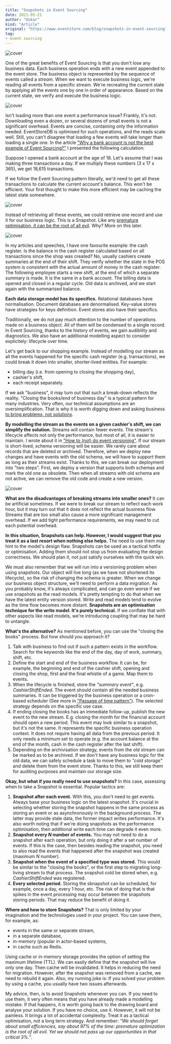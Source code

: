 ```yaml
---
title: "Snapshots in Event Sourcing"
date: 2021-05-21
author: "Oskar"
kind: "Article"
original: "https://www.eventstore.com/blog/snapshots-in-event-sourcing"
tag:
- event sourcing
---
```


![cover](./images/snapshots/snapshots-1.svg)

One of the great benefits of Event Sourcing is that you don't lose any business data. Each business operation ends with a new event appended to the event store. The business object is represented by the sequence of events called a _stream_. When we want to execute business logic, we're reading all events from a specific stream. We're recreating the current state by applying all the events one by one in order of appearance. Based on the current state, we verify and execute the business logic.

![cover](./images/snapshots/snapshots-2.svg)

Isn't loading more than one event a performance issue? Frankly, it's not. Downloading even a dozen, or several dozens of small events is not a significant overhead. Events are concise, containing only the information needed. EventStoreDB is optimised for such operations, and the reads scale well. Still, you can't disagree that loading a few events will take longer than loading a single one.  In the article ["Why a bank account is not the best example of Event Sourcing?"](Https://event-driven.io/en/bank_account_event_sourcing/) I presented the following calculation:

Suppose I opened a bank account at the age of 18. Let's assume that I was making three transactions a day. If we multiply these numbers (3 x 17 x 365), we get 18,615 transactions.

If we follow the Event Sourcing pattern literally, we'd need to get all these transactions to calculate the current account's balance. This won't be efficient. Your first thought to make this more efficient may be caching the latest state somewhere.

![cover](./images/snapshots/snapshots-3.svg)

Instead of retrieving all these events, we could retrieve one record and use it for our business logic. This is a Snapshot. Like any [premature optimisation, it can be the root of all evil](http://wiki.c2.com/?PrematureOptimization). Why? More on this later.

![cover](./images/snapshots/snapshots-4.svg)

In my articles and speeches, I have one favourite example: the cash register. Is the balance in the cash register calculated based on all transactions since the shop was created? No, usually cashiers create summaries at the end of their shift. They verify whether the state in the POS system is consistent with the actual amount of money in the cash register. The following employee starts a new shift, at the end of which a separate summary is made. It is the same in a bank account. The billing data is opened and closed in a regular cycle. Old data is archived, and we start again with the summarised balance.

**Each data storage model has its specifics.** Relational databases have normalisation. Document databases are denormalised. Key-value stores have strategies for keys definition. Event stores also have their specifics.

Traditionally, we do not pay much attention to the number of operations made on a business object. All of them will be condensed to a single record. In Event Sourcing, thanks to the history of events, we gain audibility and diagnostics. We also have an additional modelling aspect to consider explicitely: lifecycle over time.

Let's get back to our shopping example. Instead of modelling our stream as all the events happened for the specific cash register (e.g. transactions), we could break it down into smaller, shorter-lived entities. For example:
* billing day (i.e. from opening to closing the shopping day),
* cashier's shift,
* each receipt separately.

If we ask "business", it may turn out that such a break-down reflects the reality. "Closing the books/end of business day" is a typical pattern for many industries. Very often, our technical assumptions are an oversimplification. That is why it is worth digging down and asking business [to bring problems, not solutions](https://event-driven.io/en/bring_me_problems_not_solutions/).

**By modelling the stream as the events on a given cashier's shift, we can simplify the solution.** Streams will contain fewer events. The stream's lifecycle affects not only the performance, but most of all, it is easier to maintain. I wrote about it in ["How to (not) do event versioning"](https://event-driven.io/en/how_to_do_event_versioning/). If our stream is short-lived, schema versioning will be easier. We rarely care about records that are deleted or archived. Therefore, when we deploy new changes and have events with the old schema, we will have to support them as long as their streams exist. Thanks to this, we can break our deployment into "two steps". First, we deploy a version that supports both schemas and mark the old one as obsolete. Then when all streams with old schema are not active,  we can remove the old code and create a new version.

![cover](./images/snapshots/snapshots-5.svg)

**What are the disadvantages of breaking streams into smaller ones?** It can be artificial sometimes. If we were to break our stream to reflect each work hour, but it may turn out that it does not reflect the actual business flow. Streams that are too small also cause a more significant management overhead. If we add tight performance requirements, we may need to cut each potential overhead.

**In this situation, Snapshots can help. However, I would suggest that you treat it as a last resort when nothing else helps.** The need to use them may hint to the model's design flaw. Snapshots can be used as a tactical hotfix or optimisation. Adding them should not stop us from evaluating the design correctness. We should plan it, not just satisfy ourselves with the quick win.

We must also remember that we will run into a versioning problem when using snapshots. Our object will live long (as we have not shortened its lifecycle), so the risk of changing the schema is greater. When we change our business object structure, we'll need to perform a data migration. As you probably know, it's always complicated, and can go even worse if we use snapshots as the read models. It's pretty tempting to do that when we have the latest entity version stored. Write and read models tend to evolve as the time flow becomes more distant. **Snapshots are an optimisation technique for the write model. It's purely technical.** If we conflate that with other aspects like read models, we're introducing coupling that may be hard to untangle.

**What's the alternative?** As mentioned before, you can use the "closing the books" process. But how should you approach it?
1. Talk with business to find out if such a pattern exists in the workflow. Search for the keywords like the end of the day, day of work, summary, shift, etc.
2. Define the start and end of the business workflow. It can be, for example, the beginning and end of the cashier shift, opening and closing the shop, first and the final whistle of a game. Map them to events.
3. When the lifecycle is finished, store the _"summary event"_, e.g. _CashierShiftEnded_. The event should contain all the needed business summaries. It can be triggered by the business operation or a cron-based scheduler (See more in ["Passage of time pattern"](https://verraes.net/2019/05/patterns-for-decoupling-distsys-passage-of-time-event/)). The selected strategy depends on the specific use case.
4. If ending closing the books has an immediate follow-up, publish the new event to the new stream. E.g. closing the month for the financial account should open a new period. This event may look similar to a snapshot, but it's not the same. It represents the specific business operation context. It does not require having all data from the previous period. It only needs a minimum set to operate (e.g. the account balance at the end of the month, cash in the cash register after the last shift).
5. Depending on the archivisation strategy, events from the old stream can be marked as to be archived. If we don't have any business logic for the old data, we can safely schedule a task to move them to _"cold storage"_ and delete them from the event store. Thanks to this, we still keep them for auditing purposes and maintain our storage size.

**Okay, but what if you really need to use snapshots?** In this case, assessing when to take a Snapshot is essential. Popular tactics are:
1. **Snapshot after each event.** With this, you don't need to get events. Always base your business logic on the latest snapshot. It's crucial in selecting whether storing the snapshot happens in the same process as storing an event or as asynchronously in the background process. The latter may provide stale data, the former impact writes performance. It's also worth noting that if we're doing snapshots as the performance optimisation, then additional write each time can degrade it even more.
2. **Snapshot every _N_ number of events.** You may not need to do a snapshot after each operation, but only doing it after a set number of events. If this is the case, then besides reading the snapshot, you need to also read the events that happened after the snapshot was created (maximum _N_ number).
3. **Snapshot when the event of a specified type was stored.** This would be similar to the "closing the books", or the first step to migrating long-living stream to that process. The snapshot cold be stored when, e.g. _CashierShiftEnded_ was registered.
4. **Every selected period.** Storing the sbnapshot can be scheduled, for example, once a day, every 1 hour, etc. The risk of doing that is that spikes in the event processing may occur between the snapshots storing periods. That may reduce the benefit of doing it.

**Where and how to store Snapshots?** That is only limited by your imagination and the technologies used in your project. You can save them, for example, as:
* events in the same or separate stream,
* in a separate database,
* in-memory (popular in actor-based systems,
* in cache such as Redis.

Using cache or in-memory storage provides the option of setting the maximum lifetime (TTL). We can easily define that the snapshot will live only one day. Then cache will be invalidated. It helps in reducing the need for migration. However, after the snapshot was removed from a cache, we need to rebuild it again. Also, my running joke is: If you solved your problem by using a cache, you usually have two issues afterwards.

My advice, then, is to avoid Snapshots whenever you can. If you need to use them, it very often means that you have already made a modelling mistake. If that happens, it is worth going back to the drawing board and analyse your solution. If you have no choice, use it. However, it will not be painless. It brings a lot of accidental complexity. Treat it as a tactical optimisation, not a long term strategy. And remember: _"We should forget about small efficiencies, say about 97% of the time: premature optimization is the root of all evil. Yet we should not pass up our opportunities in that critical 3%."_.
